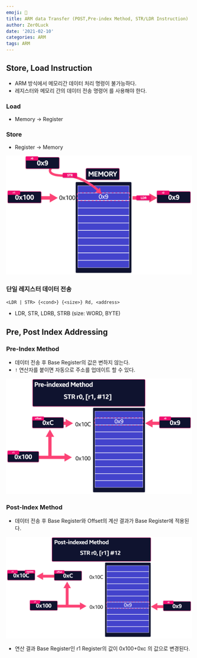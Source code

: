 ```yaml
---
emoji: 🥔
title: ARM data Transfer (POST,Pre-index Method, STR/LDR Instruction)
author: Zer0Luck
date: '2021-02-10'
categories: ARM
tags: ARM
---
```

## Store, Load Instruction

- ARM 방식에서 메모리간 데이터 처리 명령이 불가능하다.
- 레지스터와 메모리 간의 데이터 전송 명령어 를 사용해야 한다.

### Load

- Memory → Register

### Store

- Register → Memory

![./STR-LDR.png](./STR-LDR.png)

### 단일 레지스터 데이터 전송

```wasm
<LDR | STR> {<cond>} {<size>} Rd, <address>
```

- LDR, STR, LDRB, STRB (size: WORD, BYTE)

## Pre, Post Index Addressing

### Pre-Index Method

- 데이터 전송 후 Base Register의 값은 변하지 않는다.
- `!` 연산자를 붙이면 자동으로 주소를 업데이트 할 수 있다.

![./Pre-Index.png](./Pre-Index.png)

### Post-Index Method

- 데이터 전송 후 Base Register와 Offset의 계산 결과가 Base Register에 적용된다.

![./Post-Index.png](./Post-Index.png)

- 연산 결과 Base Register인 r1 Register의 값이 0x100+0xc 의 값으로 변경된다.

```toc
```
